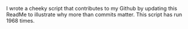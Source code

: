 I wrote a cheeky script that contributes to my Github by updating this ReadMe to illustrate why more than commits matter. This script has run 1968 times.